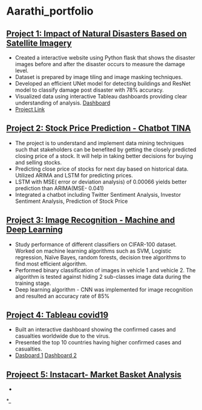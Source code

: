 # Aarathi_portfolio

## [Project 1: Impact of Natural Disasters Based on Satellite Imagery](https://github.com/AarathiNadathur/Impact-of-natural-disaster-based-on-satellite-images)
* Created a interactive website using Python flask that shows the disaster images before and after the disaster occurs to measure the damage level.
* Dataset is prepared by image tiling and image masking techniques.
* Developed an efficient UNet model for detecting buildings and ResNet model to classify damage post disaster with 78% accuracy.
* Visualized data using interactive Tableau dashboards providing clear understanding of analysis. [Dashboard](https://public.tableau.com/views/dash1_15876322677990/Dashboard1?:language=en&:display_count=y&:origin=viz_share_link)
* [Project Link](https://www.youtube.com/watch?v=QKIFT3eIUvU&feature=youtu.be)

## [Project 2: Stock Price Prediction - Chatbot TINA](https://github.com/AarathiNadathur/Stock-Market-Price-Prediction-Chatbot)
* The project is to understand and implement data mining techniques such that stakeholders can be benefited by getting the closely predicted closing price of a stock. It will help in taking better decisions for buying and selling stocks.  
* Predicting close price of stocks for next day based on historical data. Utilized ARIMA and LSTM for predicting prices.
* LSTM with MSE( error or deviation analysis) of 0.00066 yields better prediction than ARIMA(MSE- 0.041)
* Integrated a chatbot including Twitter Sentiment Analysis, Investor Sentiment Analysis, Prediction of Stock Price

## [Project 3: Image Recognition - Machine and Deep Learning](https://github.com/AarathiNadathur/cifar-100)
* Study performance of different classifiers on CIFAR-100 dataset. Worked on machine learning algorithms such as SVM,
Logistic regression, Naïve Bayes, random forests, decision tree algorithms to find most efficient algorithm.
* Performed binary classification of images in vehicle 1 and vehicle 2. The algorithm is tested against hiding 2 sub-classes image data during the training stage.
* Deep learning algorithm - CNN was implemented for image recognition and resulted an accuracy rate of 85%

## [Project 4: Tableau covid19](https://github.com/AarathiNadathur/Tableau-COVID19-Dashboard)
* Built an interactive dashboard showing the confirmed cases and casualties worldwide due to the virus. 
* Presented the top 10 countries having higher confirmed cases and casualties.
* [Dasboard 1](https://public.tableau.com/shared/R5ZC3H9T7?:display_count=y&:origin=viz_share_link)   [Dashboard 2](https://public.tableau.com/views/indiacovid_15914386857570/Dashboard1?:language=en&:display_count=y&:origin=viz_share_link)

## [Projeect 5: Instacart- Market Basket Analysis](https://github.com/AarathiNadathur/GWAR)
* 
*_
